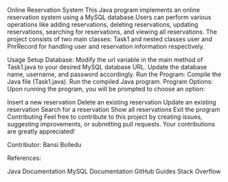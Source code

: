 Online Reservation System
This Java program implements an online reservation system using a MySQL database.Users can perform various operations like adding reservations, deleting reservations, updating reservations, searching for reservations, and viewing all reservations. The project consists of two main classes: Task1 and nested classes user and PnrRecord for handling user and reservation information respectively.


Usage
Setup Database:
Modify the url variable in the main method of Task1.java to your desired MySQL database URL.
Update the database name, username, and password accordingly.
Run the Program:
Compile the Java file (Task1.java).
Run the compiled Java program.
Program Options:
Upon running the program, you will be prompted to choose an option:

Insert a new reservation
Delete an existing reservation
Update an existing reservation
Search for a reservation
Show all reservations
Exit the program
Contributing
Feel free to contribute to this project by creating issues, suggesting improvements, or submitting pull requests. Your contributions are greatly appreciated!

Contributor: Bansi Bolledu

References:

Java Documentation
MySQL Documentation
GitHub Guides
Stack Overflow